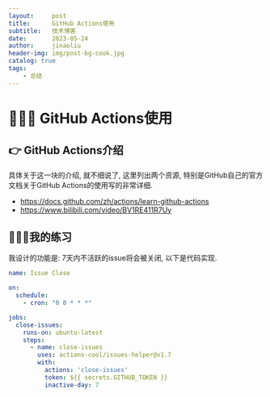 ```yaml
---
layout:     post
title:      GitHub Actions使用
subtitle:   技术博客
date:       2023-05-24
author:     jinaoliu
header-img: img/post-bg-cook.jpg
catalog: true
tags:		
    - 总结	
---
```




# &#x1F3AF;&#x1F3AF;&#x1F3AF; GitHub Actions使用

## &#x1F449; GitHub Actions介绍

具体关于这一块的介绍, 就不细说了, 这里列出两个资源, 特别是GitHub自己的官方文档关于GitHub Actions的使用写的非常详细.

- https://docs.github.com/zh/actions/learn-github-actions
- https://www.bilibili.com/video/BV1RE411R7Uy

## &#x1F680;&#x1F680;&#x1F680;我的练习

我设计的功能是: 7天内不活跃的issue将会被关闭, 以下是代码实现.

```yaml
name: Issue Close

on:
  schedule:
    - cron: "0 0 * * *"

jobs:
  close-issues:
    runs-on: ubuntu-latest
    steps:
      - name: close-issues
        uses: actions-cool/issues-helper@v1.7
        with:
          actions: 'close-issues'
          token: ${{ secrets.GITHUB_TOKEN }}
          inactive-day: 7
```



